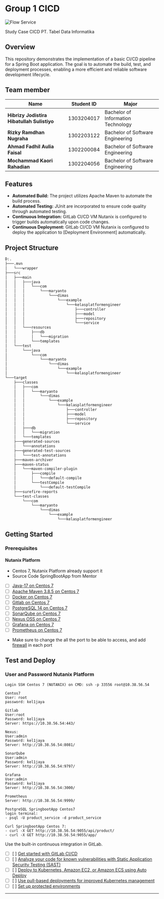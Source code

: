 # Group 1 CICD

![Flow Service](https://gitlab.com/hibrizys/gitlab-windows/-/raw/main/img/Nutanix_Services-DevSecOps.png?ref_type=heads)

Study Case CICD PT. Tabel Data Informatika

## Overview

This repository demonstrates the implementation of a basic CI/CD pipeline for a Spring Boot application. The goal is to automate the build, test, and deployment processes, enabling a more efficient and reliable software development lifecycle.

## Team member

| Name                                          | Student ID     | Major                          |
| --------------------------------------------- | -------------- | ------------------------------- |
| **Hibrizy Jodistira Hibatullah Sulistiyo**   | 1303204017     | Bachelor of Information Technology |
| **Rizky Ramdhan Nugraha**                      | 1302203122     | Bachelor of Software Engineering |
| **Ahmad Fadhil Aulia Faisal**                  | 1302200084     | Bachelor of Software Engineering |
| **Mochammad Kaori Rahadian**                  | 1302204056     | Bachelor of Software Engineering |


## Features

- **Automated Build:** The project utilizes Apache Maven to automate the build process.
- **Automated Testing:** JUnit are incorporated to ensure code quality through automated testing.
- **Continuous Integration:** GitLab CI/CD VM Nutanix is configured to trigger builds automatically upon code changes.
- **Continuous Deployment:** GitLab CI/CD VM Nutanix is configured to deploy the application to [Deployment Environment] automatically.


## Project Structure

```bash
D:.
├───.mvn
│   └───wrapper
├───src
│   ├───main
│   │   ├───java
│   │   │   └───com
│   │   │       └───maryanto
│   │   │           └───dimas
│   │   │               └───example
│   │   │                   └───kelasplatformengineer
│   │   │                       ├───controller
│   │   │                       ├───model
│   │   │                       ├───repository
│   │   │                       └───service
│   │   └───resources
│   │       ├───db
│   │       │   └───migration
│   │       └───templates
│   └───test
│       └───java
│           └───com
│               └───maryanto
│                   └───dimas
│                       └───example
│                           └───kelasplatformengineer
└───target
    ├───classes
    │   ├───com
    │   │   └───maryanto
    │   │       └───dimas
    │   │           └───example
    │   │               └───kelasplatformengineer
    │   │                   ├───controller
    │   │                   ├───model
    │   │                   ├───repository
    │   │                   └───service
    │   ├───db
    │   │   └───migration
    │   └───templates
    ├───generated-sources
    │   └───annotations
    ├───generated-test-sources
    │   └───test-annotations
    ├───maven-archiver
    ├───maven-status
    │   └───maven-compiler-plugin
    │       ├───compile
    │       │   └───default-compile
    │       └───testCompile
    │           └───default-testCompile
    ├───surefire-reports
    └───test-classes
        └───com
            └───maryanto
                └───dimas
                    └───example
                        └───kelasplatformengineer
```

## Getting Started

### Prerequisites

#### Nutanix Platform
- Centos 7, Nutanix Platform already support it
- Source Code SpringBootApp from Mentor
- [ ] [Java-17 on Centos 7](https://computingforgeeks.com/install-java-openjdk-17-on-centos-rhel-7/) 
- [ ] [Apache Maven 3.8.5 on Centos 7](https://tecadmin.net/install-apache-maven-on-centos/) 
- [ ] [Docker on Centos 7](https://docs.docker.com/engine/install/centos/) 
- [ ] [Gitlab on Centos 7](https://about.gitlab.com/install/#centos-7)
- [ ] [PostgreSQL 14 on Centos 7](https://computingforgeeks.com/how-to-install-postgresql-14-centos-rhel-7/)
- [ ] [SonarQube on Centos 7](https://blog.yasithab.com/centos/install-sonarqube-on-centos-7/)
- [ ] [Nexus OSS on Centos 7](https://blog.yasithab.com/centos/install-nexus-repository-oss-on-centos-7/)
- [ ] [Grafana on Centos 7](https://roman-academy.medium.com/how-to-install-and-configure-grafana-on-centos-7-56c28dc04840)
- [ ] [Prometheus on Centos 7](https://rm-rf.medium.com/how-to-install-and-configure-prometheus-on-centos-7-1505e5bd7a3d)
- Make sure to change the all the port to be able to access, and add [firewall](https://www.thegeekdiary.com/how-to-open-a-ports-in-centos-rhel-7/) in each port

## Test and Deploy



### User and Password Nutanix Platform
```
Login SSH Centos 7 (NUTANIX) on CMD: ssh -p 33556 root@10.38.56.54

Centos7
User: root
password: kel1jaya

Gitlab
User:root
Password: kel1jaya
Server: https://10.38.56.54:443/

Nexus:
User:admin
Password: kel1jaya
Server: http://10.38.56.54:8081/	

SonarQube
User:admin
Password: kel1jaya
Server: http://10.38.56.54:9797/

Grafana
User:admin
Password: kel1jaya
Server: http://10.38.56.54:3000/

Prometheus
Server: http://10.38.56.54:9999/

PostgreSQL SpringbootApp Centos7
login terminal: 
- psql -U product_service -d product_service

Curl SpringbootApp Centos 7:
- curl -X GET http://10.38.56.54:9055/api/product/
- curl -X GET http://10.38.56.54:9055/app/
```


Use the built-in continuous integration in GitLab.

- [ ] [ ] [Get started with GitLab CI/CD](https://docs.gitlab.com/ee/ci/quick_start/index.html)
- [ ] [ ] [Analyze your code for known vulnerabilities with Static Application Security Testing (SAST)](https://docs.gitlab.com/ee/user/application_security/sast/)
- [ ] [ ] [Deploy to Kubernetes, Amazon EC2, or Amazon ECS using Auto Deploy](https://docs.gitlab.com/ee/topics/autodevops/requirements.html)
- [ ] [ ] [Use pull-based deployments for improved Kubernetes management](https://docs.gitlab.com/ee/user/clusters/agent/)
- [ ] [ ] [Set up protected environments](https://docs.gitlab.com/ee/ci/environments/protected_environments.html)

***
